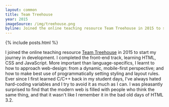 ```yaml
---
layout: common
title: Team Treehouse
year: 2015
imageSource: /img/treehouse.png
byline: Joined the online teaching resource Team Treehouse in 2015 to start my journey in development.
---
```


{% include posts.html %}

I joined the online teaching resource [Team Treehouse](http://www.teamtreehouse.com) in 2015 to start my journey in development.
I completed the front-end track, learning HTML, CSS and JavaScript. More important than language-specifics, I learnt to how to approach web-design: from a dynamic,
mobile-first perspective; and how to make best use of programmatically setting styling and layout rules.
Ever since I first learned C/C++ back in my student days, I've always hated hard-coding variables and I try to avoid it as much as I can. I was pleasantly surprised to find that the modern web is filled with people who think the same thing, and that it wasn't like I remember it in the bad old days of HTML 3.2.
